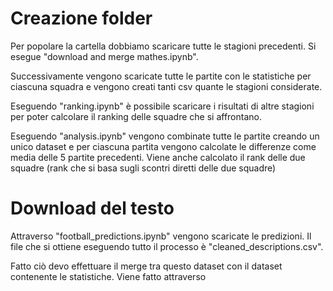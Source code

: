 # Creazione folder
Per popolare la cartella dobbiamo scaricare tutte le stagioni precedenti. Si esegue "download and merge mathes.ipynb".

Successivamente vengono scaricate tutte le partite con le statistiche per ciascuna squadra e vengono creati tanti csv quante le stagioni considerate. 

Eseguendo "ranking.ipynb" è possibile scaricare i risultati di altre stagioni per poter calcolare il ranking delle squadre che si affrontano. 

Eseguendo "analysis.ipynb" vengono combinate tutte le partite creando un unico dataset e per ciascuna partita vengono calcolate le differenze come media delle 5 partite precedenti. 
Viene anche calcolato il rank delle due squadre (rank che si basa sugli scontri diretti delle due squadre)

# Download del testo
Attraverso "football_predictions.ipynb" vengono scaricate le predizioni. 
Il file che si ottiene eseguendo tutto il processo è "cleaned_descriptions.csv".

Fatto ciò devo effettuare il merge tra questo dataset con il dataset contenente le statistiche. Viene fatto attraverso 